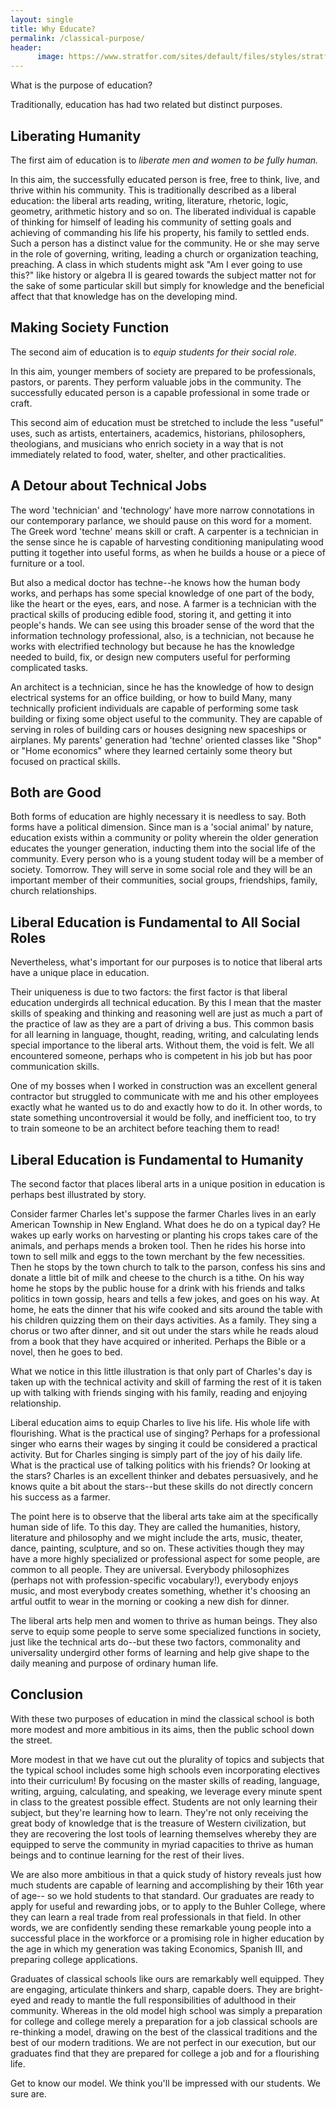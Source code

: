 ```yaml
---
layout: single
title: Why Educate? 
permalink: /classical-purpose/
header:
      image: https://www.stratfor.com/sites/default/files/styles/stratfor_full/public/main/images/athens-jerusalem.jpg?itok=PUGDe6ab
---
```



What is the purpose of education? 

Traditionally, education has had two related but distinct purposes. 


## Liberating Humanity

The first aim of education is to *liberate men and women to be fully human.* 

In this aim, the successfully educated person is free, free to think, live, and thrive within his community. This is traditionally described as a liberal education: the liberal arts reading, writing, literature, rhetoric, logic, geometry, arithmetic history and so on. The liberated individual is capable of thinking for himself of leading his community of setting goals and achieving of commanding his life his property, his family to settled ends. Such a person has a distinct value for the community. He or she may serve in the role of governing, writing, leading a church or organization teaching, preaching. A class in which students might ask "Am I ever going to use this?" like history or algebra II is geared towards the subject matter not for the sake of some particular skill but simply for knowledge and the beneficial affect that that knowledge has on the developing mind. 

## Making Society Function

The second aim of education is to *equip students for their social role*. 

In this aim, younger members of society are prepared to be professionals, pastors, or parents. They perform valuable jobs in the community. The successfully educated person is a capable professional in some trade or craft. 

This second aim of education must be stretched to include the less "useful" uses, such as artists, entertainers, academics, historians, philosophers, theologians, and musicians who enrich society in a way that is not immediately related to food, water, shelter, and other practicalities. 

## A Detour about Technical Jobs

The word 'technician' and 'technology' have more narrow connotations in our contemporary parlance, we should pause on this word for a moment. The Greek word 'techne' means skill or craft. A carpenter is a technician in the sense since he is capable of harvesting conditioning manipulating wood putting it together into useful forms, as when he builds a house or a piece of furniture or a tool. 

But also a medical doctor has techne--he knows how the human body works, and perhaps has some special knowledge of one part of the body, like the heart or the eyes, ears, and nose. A farmer is a technician with the practical skills of producing edible food, storing it, and getting it into people's hands. We can see using this broader sense of the word that the information technology professional, also, is a technician, not because he works with electrified technology but because he has the knowledge needed to build, fix, or design new computers useful for performing complicated tasks. 

An architect is a technician, since he has the knowledge of how to design electrical systems for an office building, or how to build Many, many technically proficient individuals are capable of performing some task building or fixing some object useful to the community. They are capable of serving in roles of building cars or houses designing new spaceships or airplanes. My parents' generation had 'techne' oriented classes like "Shop" or "Home economics" where they learned certainly some theory but focused on practical skills. 


## Both are Good

Both forms of education are highly necessary it is needless to say. Both forms have a political dimension. Since man is a 'social animal' by nature, education exists within a community or polity wherein the older generation educates the younger generation, inducting them into the social life of the community. Every person who is a young student today will be a member of society. Tomorrow. They will serve in some social role and they will be an important member of their communities, social groups, friendships, family, church relationships.


## Liberal Education is Fundamental to All Social Roles

Nevertheless, what's important for our purposes is to notice that liberal arts have a unique place in education. 

Their uniqueness is due to two factors: the first factor is that liberal education undergirds all technical education. By this I mean that the master skills of speaking and thinking and reasoning well are just as much a part of the practice of law as they are a part of driving a bus. This common basis for all learning in language, thought, reading, writing, and calculating lends special importance to the liberal arts. Without them, the void is felt. We all encountered someone, perhaps who is competent in his job but has poor communication skills. 

One of my bosses when I worked in construction was an excellent general contractor but struggled to communicate with me and his other employees exactly what he wanted us to do and exactly how to do it. In other words, to state something uncontroversial it would be folly, and inefficient too, to try to train someone to be an architect before teaching them to read!

## Liberal Education is Fundamental to Humanity

The second factor that places liberal arts in a unique position in education is perhaps best illustrated by story. 

Consider farmer Charles let's suppose the farmer Charles lives in an early American Township in New England. What does he do on a typical day? He wakes up early works on harvesting or planting his crops takes care of the animals, and perhaps mends a broken tool. Then he rides his horse into town to sell milk and eggs to the town merchant by the few necessities. Then he stops by the town church to talk to the parson, confess his sins and donate a little bit of milk and cheese to the church is a tithe. On his way home he stops by the public house for a drink with his friends and talks politics in town gossip, hears and tells a few jokes, and goes on his way. At home, he eats the dinner that his wife cooked and sits around the table with his children quizzing them on their days activities. As a family. They sing a chorus or two after dinner, and sit out under the stars while he reads aloud from a book that they have acquired or inherited. Perhaps the Bible or a novel, then he goes to bed. 

What we notice in this little illustration is that only part of Charles's day is taken up with the technical activity and skill of farming the rest of it is taken up with talking with friends singing with his family, reading and enjoying relationship. 

Liberal education aims to equip Charles to live his life. His whole life with flourishing. What is the practical use of singing? Perhaps for a professional singer who earns their wages by singing it could be considered a practical activity. But for Charles singing is simply part of the joy of his daily life. What is the practical use of talking politics with his friends? Or looking at the stars? Charles is an excellent thinker and debates persuasively, and he knows quite a bit about the stars--but these skills do not directly concern his success as a farmer. 

The point here is to observe that the liberal arts take aim at the specifically human side of life. To this day. They are called the humanities, history, literature and philosophy and we might include the arts, music, theater, dance, painting, sculpture, and so on. These activities though they may have a more highly specialized or professional aspect for some people, are common to all people. They are universal. Everybody philosophizes (perhaps not with profession-specific vocabulary!), everybody enjoys music, and most everybody creates something, whether it's choosing an artful outfit to wear in the morning or cooking a new dish for dinner. 

The liberal arts help men and women to thrive as human beings. They also serve to equip some people to serve some specialized functions in society, just like the technical arts do--but these two factors, commonality and universality undergird other forms of learning and help give shape to the daily meaning and purpose of ordinary human life. 


## Conclusion

With these two purposes of education in mind the classical school is both more modest and more ambitious in its aims, then the public school down the street. 

More modest in that we have cut out the plurality of topics and subjects that the typical school includes some high schools even incorporating electives into their curriculum! By focusing on the master skills of reading, language, writing, arguing, calculating, and speaking, we leverage every minute spent in class to the greatest possible effect. Students are not only learning their subject, but they're learning how to learn. They're not only receiving the great body of knowledge that is the treasure of Western civilization, but they are recovering the lost tools of learning themselves whereby they are equipped to serve the community in myriad capacities to thrive as human beings and to continue learning for the rest of their lives.

We are also more ambitious in that a quick study of history reveals just how much students are capable of learning and accomplishing by their 16th year of age-- so we hold students to that standard. Our graduates are ready to apply for useful and rewarding jobs, or to apply to the Buhler College, where they can learn a real trade from real professionals in that field. In other words, we are confidently sending these remarkable young people into a successful place in the workforce or a promising role in higher education by the age in which my generation was taking Economics, Spanish III, and preparing college applications. 

Graduates of classical schools like ours are remarkably well equipped. They are engaging, articulate thinkers and sharp, capable doers. They are bright-eyed and ready to mantle the full responsibilities of adulthood in their community. Whereas in the old model high school was simply a preparation for college and college merely a preparation for a job classical schools are re-thinking a model, drawing on the best of the classical traditions and the best of our modern traditions. We are not perfect in our execution, but our graduates find that they are prepared for college a job and for a flourishing life.

Get to know our model.  We think you'll be impressed with our students. We sure are. 